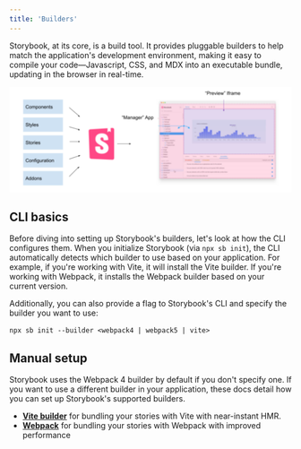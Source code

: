 ```yaml
---
title: 'Builders'
---
```


Storybook, at its core, is a build tool. It provides pluggable builders to help match the application's development environment, making it easy to compile your code—Javascript, CSS, and MDX into an executable bundle, updating in the browser in real-time.

![Storybook builder overview](./storybook-builder-workflow.png)

## CLI basics

Before diving into setting up Storybook's builders, let's look at how the CLI configures them. When you initialize Storybook (via `npx sb init`), the CLI automatically detects which builder to use based on your application. For example, if you're working with Vite, it will install the Vite builder. If you're working with Webpack, it installs the Webpack builder based on your current version.

Additionally, you can also provide a flag to Storybook's CLI and specify the builder you want to use:

```shell
npx sb init --builder <webpack4 | webpack5 | vite>
```

## Manual setup

Storybook uses the Webpack 4 builder by default if you don't specify one. If you want to use a different builder in your application, these docs detail how you can set up Storybook's supported builders.

- [**Vite builder**](./vite.md) for bundling your stories with Vite with near-instant HMR.
- [**Webpack**](./webpack.md) for bundling your stories with Webpack with improved performance